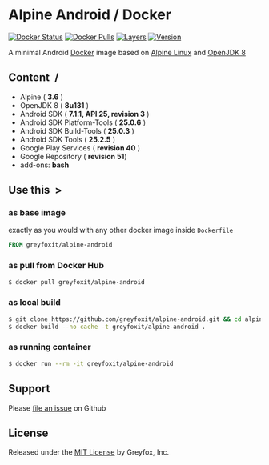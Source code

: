 # Alpine Android / Docker 

[![Docker Status][docker-shield]][docker-link] [![Docker Pulls][pulls-shield]][pulls-link] [![Layers][layers-shield]][layers-link] [![Version][version-shield]][version-link]

A minimal Android [Docker](https://www.docker.com/) image based on [Alpine Linux](https://hub.docker.com/r/_/alpine/) and [OpenJDK 8](https://hub.docker.com/r/greyfoxit/alpine-openjdk8/)

## Content &nbsp;/

- Alpine ( **3.6** )
- OpenJDK 8 ( **8u131** )
- Android SDK ( **7.1.1, API 25, revision 3** )
- Android SDK Platform-Tools ( **25.0.6** )
- Android SDK Build-Tools ( **25.0.3** )
- Android SDK Tools ( **25.2.5** )
- Google Play Services ( **revision 40** )
- Google Repository ( **revision 51**)
- add-ons: **bash**

## Use this &nbsp;>

### as base image

exactly as you would with any other docker image inside `Dockerfile`

```Dockerfile
FROM greyfoxit/alpine-android
```

### as pull from Docker Hub

```sh
$ docker pull greyfoxit/alpine-android
```

### as local build

```sh
$ git clone https://github.com/greyfoxit/alpine-android.git && cd alpine-android 
$ docker build --no-cache -t greyfoxit/alpine-android .
```

### as running container

```sh
$ docker run --rm -it greyfoxit/alpine-android
```

## Support

Please [file an issue](https://github.com/greyfoxit/alpine-android/issues) on Github

## License

Released under the [MIT License](#LICENSE) by Greyfox, Inc.

[docker-shield]: https://img.shields.io/docker/build/greyfoxit/alpine-android.svg
[docker-link]: https://hub.docker.com/r/greyfoxit/alpine-android/

[pulls-shield]: https://img.shields.io/docker/pulls/greyfoxit/alpine-android.svg
[pulls-link]: https://hub.docker.com/r/greyfoxit/alpine-android/

[layers-shield]: https://images.microbadger.com/badges/image/greyfoxit/alpine-android.svg
[layers-link]: https://microbadger.com/images/greyfoxit/alpine-android

[version-shield]: https://images.microbadger.com/badges/version/greyfoxit/alpine-android.svg
[version-link]: https://microbadger.com/images/greyfoxit/alpine-android
